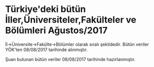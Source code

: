  # Türkiye'deki bütün İller,Üniversiteler,Fakülteler ve Bölümleri Ağustos/2017


İl->Üniversite->Fakülte->Bölümler olarak sıralı şekildedir.
Bütün veriler YÖK'ten 08/08/2017 tarihinde alınmıştır.

Şuan bulunan bütün veriler 08/08/2017 tarihinde hazırlanmıştır.
